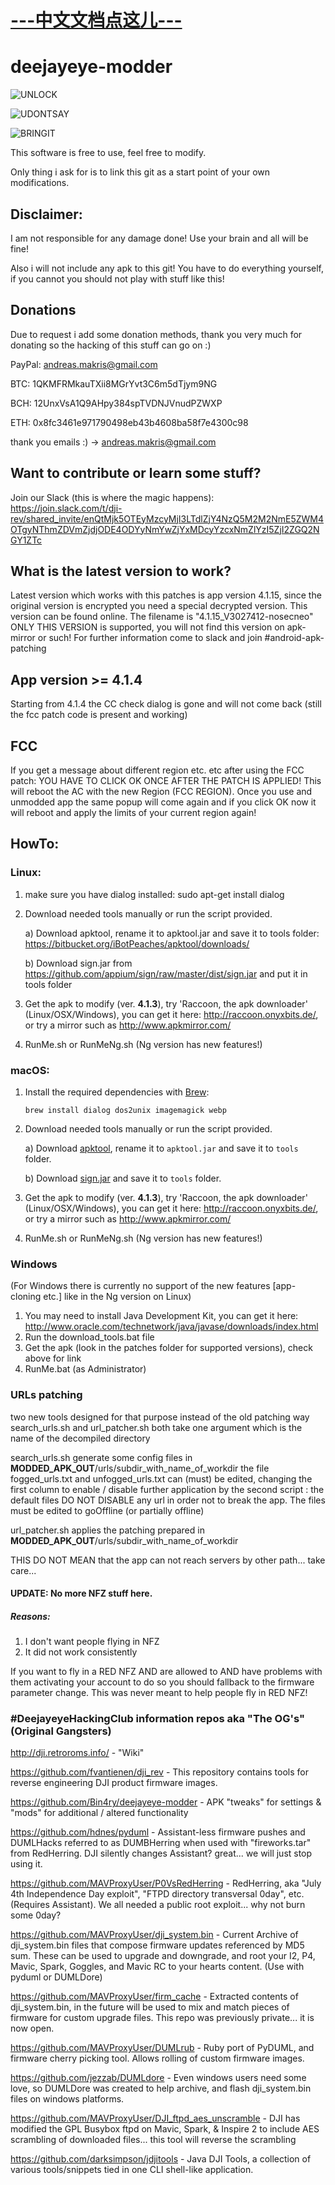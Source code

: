 # [---中文文档点这儿---](中文文档.md)

# deejayeye-modder

![UNLOCK](https://i.imgflip.com/1ssr9s.jpg)

![UDONTSAY](https://image.ibb.co/e4bWLQ/dji_statement.png)

![BRINGIT](https://gifyu.com/images/bringit.gif)

This software is free to use, feel free to modify.

Only thing i ask for is to link this git as a start point of your own modifications.


## Disclaimer:


I am not responsible for any damage done! Use your brain and all will be fine!

Also i will not include any apk to this git! You have to do everything yourself, if you cannot you should not play with stuff like this!

## Donations

Due to request i add some donation methods, thank you very much for donating so the hacking of this stuff can go on :)

PayPal: andreas.makris@gmail.com

BTC: 1QKMFRMkauTXii8MGrYvt3C6m5dTjym9NG

BCH: 12UnxVsA1Q9AHpy384spTVDNJVnudPZWXP

ETH: 0x8fc3461e971790498eb43b4608ba58f7e4300c98

thank you emails :) -> andreas.makris@gmail.com



## Want to contribute or learn some stuff? 
Join our Slack (this is where the magic happens):
https://join.slack.com/t/dji-rev/shared_invite/enQtMjk5OTEyMzcyMjI3LTdlZjY4NzQ5M2M2NmE5ZWM4OTgyNThmZDVmZjdjODE4ODYyNmYwZjYxMDcyYzcxNmZlYzI5ZjI2ZGQ2NGY1ZTc

## What is the latest version to work?

Latest version which works with this patches is app version 4.1.15, since the original version is encrypted you need a special decrypted version. This version can be found online.
The filename is "4.1.15_V3027412-nosecneo" ONLY THIS VERSION is supported, you will not find this version on apk-mirror or such!
For further information come to slack and join #android-apk-patching

## App version >= 4.1.4

Starting from 4.1.4 the CC check dialog is gone and will not come back (still the fcc patch code is present and working)

## FCC 

If you get a message about different region etc. etc after using the FCC patch: YOU HAVE TO CLICK OK ONCE AFTER THE PATCH IS APPLIED! This will reboot the AC with the new Region (FCC REGION). Once you use and unmodded app the same popup will come again and if you click OK now it will reboot and apply the limits of your current region again!

## HowTo:

### Linux:

1. make sure you have dialog installed: sudo apt-get install dialog
2. Download needed tools manually or run the script provided.

   a) Download apktool, rename it to apktool.jar and save it to tools folder: https://bitbucket.org/iBotPeaches/apktool/downloads/

   b) Download sign.jar from https://github.com/appium/sign/raw/master/dist/sign.jar and put it in tools folder

3. Get the apk to modify (ver. **4.1.3**), try 'Raccoon, the apk downloader' (Linux/OSX/Windows), you can get it here: http://raccoon.onyxbits.de/, or try a mirror such as http://www.apkmirror.com/

4. RunMe.sh or RunMeNg.sh (Ng version has new features!)

### macOS:

1. Install the required dependencies with [Brew](https://brew.sh/):

	`brew install dialog dos2unix imagemagick webp`

2. Download needed tools manually or run the script provided.

   a) Download [apktool](https://bitbucket.org/iBotPeaches/apktool/downloads/), rename it to `apktool.jar` and save it
   to `tools` folder.

   b) Download [sign.jar](https://github.com/appium/sign/raw/master/dist/sign.jar) and save it to `tools` folder.

3. Get the apk to modify (ver. **4.1.3**), try 'Raccoon, the apk downloader' (Linux/OSX/Windows), you can get it here: http://raccoon.onyxbits.de/, or try a mirror such as http://www.apkmirror.com/

4. RunMe.sh or RunMeNg.sh (Ng version has new features!)

### Windows
(For Windows there is currently no support of the new features [app-cloning etc.] like in the Ng version on Linux)

1. You may need to install Java Development Kit, you can get it here: http://www.oracle.com/technetwork/java/javase/downloads/index.html
2. Run the download_tools.bat file
3. Get the apk (look in the patches folder for supported versions), check above for link
4. RunMe.bat (as Administrator)


### URLs patching

two new tools designed for that purpose instead of the old patching way
search_urls.sh and url_patcher.sh
both take one argument which is the name of the decompiled directory

search_urls.sh generate some config files in __MODDED_APK_OUT__/urls/subdir_with_name_of_workdir
the file fogged_urls.txt and unfogged_urls.txt can (must) be edited, changing the first column to enable / disable further application by the second script :
the default files DO NOT DISABLE any url in order not to break the app. The files must be edited to goOffline (or partially offline)

url_patcher.sh applies the patching prepared in __MODDED_APK_OUT__/urls/subdir_with_name_of_workdir

THIS DO NOT MEAN that the app can not reach servers by other path... take care...

#### UPDATE: No more NFZ stuff here.

##### Reasons:

1. I don't want people flying in NFZ
2. It did not work consistently

If you want to fly in a RED NFZ AND are allowed to AND have problems with them activating your account to do so you should fallback to the firmware parameter change. This was never meant to help people fly in RED NFZ!


### #DeejayeyeHackingClub information repos aka "The OG's" (Original Gangsters)

http://dji.retroroms.info/ - "Wiki"

https://github.com/fvantienen/dji_rev - This repository contains tools for reverse engineering DJI product firmware images.

https://github.com/Bin4ry/deejayeye-modder - APK "tweaks" for settings & "mods" for additional / altered functionality

https://github.com/hdnes/pyduml - Assistant-less firmware pushes and DUMLHacks referred to as DUMBHerring when used with "fireworks.tar" from RedHerring. DJI silently changes Assistant? great... we will just stop using it.

https://github.com/MAVProxyUser/P0VsRedHerring - RedHerring, aka "July 4th Independence Day exploit", "FTPD directory transversal 0day", etc. (Requires Assistant). We all needed a public root exploit... why not burn some 0day?

https://github.com/MAVProxyUser/dji_system.bin - Current Archive of dji_system.bin files that compose firmware updates referenced by MD5 sum. These can be used to upgrade and downgrade, and root your I2, P4, Mavic, Spark, Goggles, and Mavic RC to your hearts content. (Use with pyduml or DUMLDore)

https://github.com/MAVProxyUser/firm_cache - Extracted contents of dji_system.bin, in the future will be used to mix and match pieces of firmware for custom upgrade files. This repo was previously private... it is now open.

https://github.com/MAVProxyUser/DUMLrub - Ruby port of PyDUML, and firmware cherry picking tool. Allows rolling of custom firmware images.

https://github.com/jezzab/DUMLdore - Even windows users need some love, so DUMLDore was created to help archive, and flash dji_system.bin files on windows platforms.

https://github.com/MAVProxyUser/DJI_ftpd_aes_unscramble - DJI has modified the GPL Busybox ftpd on Mavic, Spark, & Inspire 2 to include AES scrambling of downloaded files... this tool will reverse the scrambling

https://github.com/darksimpson/jdjitools - Java DJI Tools, a collection of various tools/snippets tied in one CLI shell-like application.
